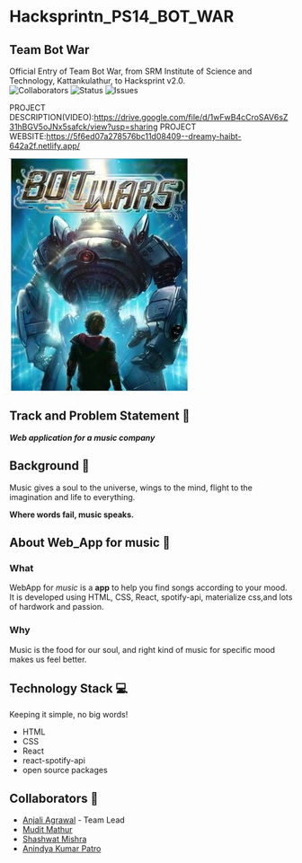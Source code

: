 # Hacksprintn_PS14_BOT_WAR
## Team Bot War

Official Entry of Team Bot War, from SRM Institute of Science and Technology, Kattankulathur, to Hacksprint v2.0. <br>
![Collaborators](https://img.shields.io/badge/collaborators-4-orange)
![Status](https://img.shields.io/badge/status-working-red)
![Issues](https://img.shields.io/badge/issues-0-green)

PROJECT DESCRIPTION(VIDEO):https://drive.google.com/file/d/1wFwB4cCroSAV6sZ31hBGV5oJNx5safck/view?usp=sharing
PROJECT WEBSITE:https://5f6ed07a278576bc11d08409--dreamy-haibt-642a2f.netlify.app/

![Logo](assets/logo1.jpeg)

## Track and Problem Statement 🚧

***Web application for a music company***

## Background 📖

Music gives a soul to the universe, wings to the mind, flight to the imagination and life to everything.

**Where words fail, music speaks.**

## About Web_App for music 🔧
### What
WebApp for *music* is a **app** to help you find songs according to your mood. It is developed using HTML, CSS, React, spotify-api, materialize css,and lots of hardwork and passion.

### Why
Music is the food for our soul, and right kind of music for specific mood makes us feel better.

## Technology Stack 💻

Keeping it simple, no big words!
- HTML
- CSS
- React
- react-spotify-api
- open source packages

## Collaborators 🤖
- [Anjali Agrawal](https://www.github.com/anjaliagrawal28) - Team Lead
- [Mudit Mathur](https://www.github.com/muditmishra2020)
- [Shashwat Mishra](https://www.github.com/ampsteric)
- [Anindya Kumar Patro](https://www.github.com/Anindya-Kumar-Patro)

